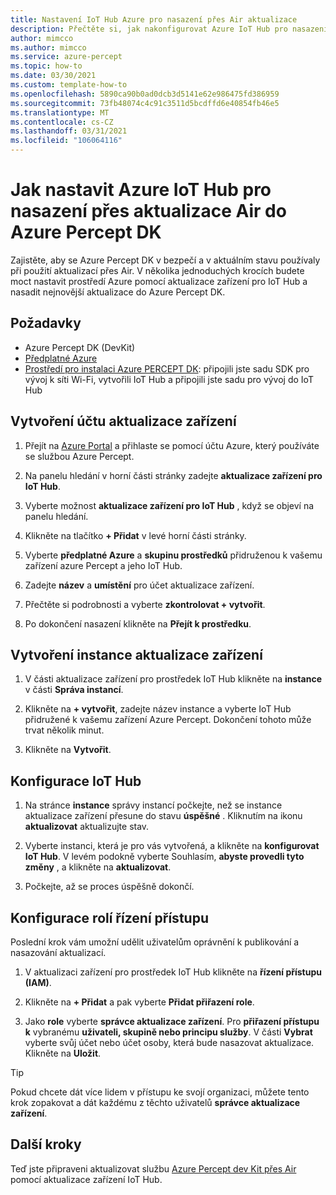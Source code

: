 ```yaml
---
title: Nastavení IoT Hub Azure pro nasazení přes Air aktualizace
description: Přečtěte si, jak nakonfigurovat Azure IoT Hub pro nasazení aktualizací přes Air do Azure Percept DK
author: mimcco
ms.author: mimcco
ms.service: azure-percept
ms.topic: how-to
ms.date: 03/30/2021
ms.custom: template-how-to
ms.openlocfilehash: 5890ca90b0ad0dcb3d5141e62e986475fd386959
ms.sourcegitcommit: 73fb48074c4c91c3511d5bcdffd6e40854fb46e5
ms.translationtype: MT
ms.contentlocale: cs-CZ
ms.lasthandoff: 03/31/2021
ms.locfileid: "106064116"
---
```

# <a name="how-to-set-up-azure-iot-hub-to-deploy-over-the-air-updates-to-your-azure-percept-dk"></a>Jak nastavit Azure IoT Hub pro nasazení přes aktualizace Air do Azure Percept DK

Zajistěte, aby se Azure Percept DK v bezpečí a v aktuálním stavu používaly při použití aktualizací přes Air. V několika jednoduchých krocích budete moct nastavit prostředí Azure pomocí aktualizace zařízení pro IoT Hub a nasadit nejnovější aktualizace do Azure Percept DK.

## <a name="prerequisites"></a>Požadavky

- Azure Percept DK (DevKit)
- [Předplatné Azure](https://azure.microsoft.com/free/)
- [Prostředí pro instalaci Azure PERCEPT DK](./quickstart-percept-dk-set-up.md): připojili jste sadu SDK pro vývoj k síti Wi-Fi, vytvořili IoT Hub a připojili jste sadu pro vývoj do IoT Hub

## <a name="create-a-device-update-account"></a>Vytvoření účtu aktualizace zařízení

1. Přejít na [Azure Portal](https://portal.azure.com) a přihlaste se pomocí účtu Azure, který používáte se službou Azure Percept.

1. Na panelu hledání v horní části stránky zadejte **aktualizace zařízení pro IoT Hub**.

1. Vyberte možnost **aktualizace zařízení pro IoT Hub** , když se objeví na panelu hledání.

1. Klikněte na tlačítko **+ Přidat** v levé horní části stránky.

1. Vyberte **předplatné Azure** a **skupinu prostředků** přidruženou k vašemu zařízení azure Percept a jeho IoT Hub.

1. Zadejte **název** a **umístění** pro účet aktualizace zařízení.

1. Přečtěte si podrobnosti a vyberte **zkontrolovat + vytvořit**.

1. Po dokončení nasazení klikněte na **Přejít k prostředku**.

## <a name="create-a-device-update-instance"></a>Vytvoření instance aktualizace zařízení

1. V části aktualizace zařízení pro prostředek IoT Hub klikněte na **instance** v části **Správa instancí**.

1. Klikněte na **+ vytvořit**, zadejte název instance a vyberte IoT Hub přidružené k vašemu zařízení Azure Percept. Dokončení tohoto může trvat několik minut.

1. Klikněte na **Vytvořit**.

## <a name="configure-iot-hub"></a>Konfigurace IoT Hub

1. Na stránce **instance** správy instancí počkejte, než se instance aktualizace zařízení přesune do stavu **úspěšné** . Kliknutím na ikonu **aktualizovat** aktualizujte stav.

1. Vyberte instanci, která je pro vás vytvořená, a klikněte na **konfigurovat IoT Hub**. V levém podokně vyberte Souhlasím, **abyste provedli tyto změny** , a klikněte na **aktualizovat**.

1. Počkejte, až se proces úspěšně dokončí.

## <a name="configure-access-control-roles"></a>Konfigurace rolí řízení přístupu

Poslední krok vám umožní udělit uživatelům oprávnění k publikování a nasazování aktualizací.

1. V aktualizaci zařízení pro prostředek IoT Hub klikněte na **řízení přístupu (IAM)**.

1. Klikněte na **+ Přidat** a pak vyberte **Přidat přiřazení role**.

1. Jako **role** vyberte **správce aktualizace zařízení**. Pro **přiřazení přístupu k** vybranému **uživateli, skupině nebo principu služby**. V části **Vybrat** vyberte svůj účet nebo účet osoby, která bude nasazovat aktualizace. Klikněte na **Uložit**.

> [!TIP]
> Pokud chcete dát více lidem v přístupu ke svojí organizaci, můžete tento krok zopakovat a dát každému z těchto uživatelů **správce aktualizace zařízení**.

## <a name="next-steps"></a>Další kroky

Teď jste připraveni aktualizovat službu [Azure Percept dev Kit přes Air](./how-to-update-over-the-air.md) pomocí aktualizace zařízení IoT Hub.